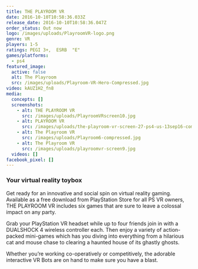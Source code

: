 ```yaml
---
title: THE PLAYROOM VR
date: 2016-10-10T10:58:36.033Z
release_date: 2016-10-10T10:58:36.047Z
order_status: Out now
logo: /images/uploads/PlayroomVR-logo.png
genre: VR
players: 1-5
ratings: PEGI 3+,  ESRB  "E"
games/platforms:
  - ps4
featured_image:
  active: false
  alt: The Playroom
  src: /images/uploads/Playroom-VR-Hero-Compressed.jpg
video: kAUZ1H2_fn8
media:
  concepts: []
  screenshots:
    - alt: THE PLAYROOM VR
      src: /images/uploads/PlayroomVRscreen10.jpg
    - alt: PLAYROOM VR
      src: /images/uploads/the-playroom-vr-screen-27-ps4-us-13sep16-compressed.jpg
    - alt: The Playroom VR
      src: /images/uploads/Playroom6-compressed.jpg
    - alt: The Playroom VR
      src: /images/uploads/playroomvr-screen9.jpg
  videos: []
facebook_pixel: []
---
```

### Your virtual reality toybox

Get ready for an innovative and social spin on virtual reality gaming. Available as a free download from PlayStation Store for all PS VR owners, THE PLAYROOM VR includes six games that are sure to leave a colossal impact on any party.

Grab your PlayStation VR headset while up to four friends join in with a DUALSHOCK 4 wireless controller each. Then enjoy a variety of action-packed mini-games which has you diving into everything from a hilarious cat and mouse chase to clearing a haunted house of its ghastly ghosts.

Whether you’re working co-operatively or competitively, the adorable interactive VR Bots are on hand to make sure you have a blast.
